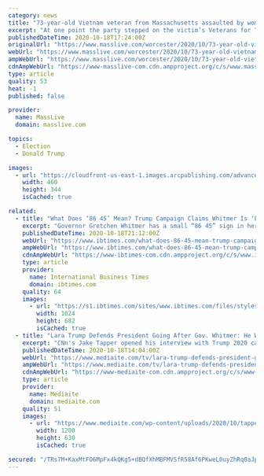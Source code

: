 ```yaml
---
category: news
title: "73-year-old Vietnam veteran from Massachusetts assaulted by woman for supporting President Donald Trump, police say"
excerpt: "At one point the party stepped on the victim’s Veterans for Trump sign and as he bent over to pick it up the party knocked him to the ground causing an injury to his finger,” according to Douglas police."
publishedDateTime: 2020-10-18T17:24:00Z
originalUrl: "https://www.masslive.com/worcester/2020/10/73-year-old-vietnam-veteran-from-massachusetts-assaulted-by-woman-for-supporting-president-donald-trump-police-say.html"
webUrl: "https://www.masslive.com/worcester/2020/10/73-year-old-vietnam-veteran-from-massachusetts-assaulted-by-woman-for-supporting-president-donald-trump-police-say.html"
ampWebUrl: "https://www.masslive.com/worcester/2020/10/73-year-old-vietnam-veteran-from-massachusetts-assaulted-by-woman-for-supporting-president-donald-trump-police-say.html?outputType=amp"
cdnAmpWebUrl: "https://www-masslive-com.cdn.ampproject.org/c/s/www.masslive.com/worcester/2020/10/73-year-old-vietnam-veteran-from-massachusetts-assaulted-by-woman-for-supporting-president-donald-trump-police-say.html?outputType=amp"
type: article
quality: 53
heat: -1
published: false

provider:
  name: MassLive
  domain: masslive.com

topics:
  - Election
  - Donald Trump

images:
  - url: "https://cloudfront-us-east-1.images.arcpublishing.com/advancelocal/AHUSMLYAZVATNIXRJHAWM3ACBE.png"
    width: 460
    height: 344
    isCached: true

related:
  - title: "What Does ‘86 45’ Mean? Trump Campaign Claims Whitmer Is ‘Encouraging Assassination Attempts’"
    excerpt: "Governor Gretchen Whitmer has a small “86 45” sign in her office, and now President Donald Trump’s campaign claims she’s advocating for his assassination. A tweet from the Trump War Room, which is an officially verified account with a bio stating that it is “managed by the #TeamTrump 2020 campaign,"
    publishedDateTime: 2020-10-18T21:12:00Z
    webUrl: "https://www.ibtimes.com/what-does-86-45-mean-trump-campaign-claims-whitmer-encouraging-assassination-attempts-3064200"
    ampWebUrl: "https://www.ibtimes.com/what-does-86-45-mean-trump-campaign-claims-whitmer-encouraging-assassination-attempts-3064200?amp=1"
    cdnAmpWebUrl: "https://www-ibtimes-com.cdn.ampproject.org/c/s/www.ibtimes.com/what-does-86-45-mean-trump-campaign-claims-whitmer-encouraging-assassination-attempts-3064200?amp=1"
    type: article
    provider:
      name: International Business Times
      domain: ibtimes.com
    quality: 64
    images:
      - url: "https://s1.ibtimes.com/sites/www.ibtimes.com/files/styles/full/public/2020/10/16/president-donald-trump-pictured-in-the-oval-office.jpg"
        width: 1024
        height: 682
        isCached: true
  - title: "Lara Trump Defends President Going After Gov. Whitmer: He Wasn’t Provoking People, ‘He Was Having Fun at a Trump Rally’"
    excerpt: "CNn's Jake Tapper opened his interview with Trump 2020 campaign senior adviser Lara Trump Sunday confronting her over President Donald Trump continuing to attack Michigan Governor Gretchen Whitme"
    publishedDateTime: 2020-10-18T14:04:00Z
    webUrl: "https://www.mediaite.com/tv/lara-trump-defends-president-going-after-gov-whitmer-he-wasnt-provoking-people-he-was-having-fun-at-a-trump-rally/"
    ampWebUrl: "https://www.mediaite.com/tv/lara-trump-defends-president-going-after-gov-whitmer-he-wasnt-provoking-people-he-was-having-fun-at-a-trump-rally/amp/"
    cdnAmpWebUrl: "https://www-mediaite-com.cdn.ampproject.org/c/s/www.mediaite.com/tv/lara-trump-defends-president-going-after-gov-whitmer-he-wasnt-provoking-people-he-was-having-fun-at-a-trump-rally/amp/"
    type: article
    provider:
      name: Mediaite
      domain: mediaite.com
    quality: 51
    images:
      - url: "https://www.mediaite.com/wp-content/uploads/2020/10/tapper-lara-trump.jpg"
        width: 1200
        height: 630
        isCached: true

secured: "/TRs7M+KaxMtFO6MpFx4kQKg5+dBQfXhMBFMVSfR58Af6PKweL0uyZhRq0aJpRTRYbmzr5y3/SEz6bOzyr8Uf4SZNkqmydyhdLRp/IJ4ctgo9/EWGpXIEf0qBWTfzctphjCoLc/KT1KBrYt9osQuLl0tipw9XDZl73ibSVC2YLGLp0wouPcpjwWGXw7336jhg7bYlcqTJRTczCa1ZKfA0N+4wjRYg78vuEuiEpr8dabEujDnvTFRCyQiaTDC12HRzbjjdZH3A/Ha8u6o26HEKgAmMMhw4+qe7yeII4P8eRN/vZVhO6K4JCHBgqHOSwZSrgkKORZ/bGnrc+5O1PdJZZvkmdR5LlVY0wp39+gywqA=;Qi0b9EWIfIKuEgZpylE/mQ=="
---
```


